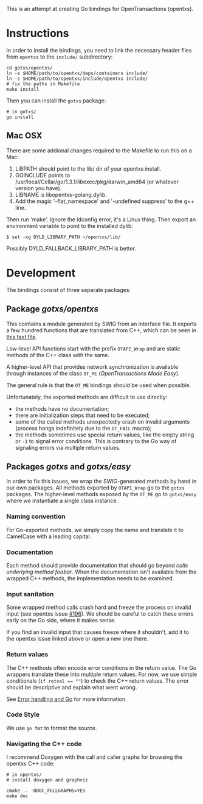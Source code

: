 This is an attempt at creating Go bindings for OpenTransactions (opentxs).

# Instructions

In order to install the bindings, you need to link the necessary header files
from `opentxs` to the `include/` subdirectory:

```
cd gotxs/opentxs/
ln -s $HOME/path/to/opentxs/deps/containers include/
ln -s $HOME/path/to/opentxs/include/opentxs include/
# fix the paths in Makefile
make install
```

Then you can install the `gotxs` package:

```
# in gotxs/
go install
```

## Mac OSX

There are some addional changes required to the Makefile to run this on a Mac:

1. LIBPATH should point to the lib/ dir of your opentxs install.
2. GOINCLUDE points to /usr/local/Cellar/go/1.3.1/libexec/pkg/darwin_amd64 (or
   whatever version you have).
3. LIBNAME is libopentxs-golang.dylib.
4. Add the magic '-flat_namespace' and '-undefined suppress' to the g++ line.

Then run 'make'. Ignore the ldconfig error, it's a Linux thing.
Then export an environment variable to point to the installed dylib:

```
$ set -xg DYLD_LIBRARY_PATH ~/opentxs/lib/
```

Possibly DYLD_FALLBACK_LIBRARY_PATH is better.

# Development

The bindings consist of three separate packages:

## Package *gotxs/opentxs*

This cointains a module generated by SWIG from an interface file. It exports a
few hundred functions that are translated from C++, which can be seen in
[this text file](opentxs/opentxs.txt).

Low-level API functions start with the prefix `OTAPI_Wrap` and are static
methods of the C++ class with the same.

A higher-level API that provides network synchronization is available through
instances of the class `OT_ME` (*OpenTransactions Made Easy*).

The general rule is that the `OT_ME` bindings should be used when possible.

Unfortunately, the exported methods are difficult to use directly:

* the methods have no documentation;
* there are initialization steps that need to be executed;
* some of the called methods unexpectedly crash on invalid arguments (process
  hangs indefinitely due to the `OT_FAIL` macro);
* the methods sometimes use special return values, like the empty string or `-1`
  to signal error conditions. This is contrary to the Go way of signaling
  errors via multiple return values.

## Packages *gotxs* and *gotxs/easy*

In order to fix this issues, we wrap the SWIG-generated methods by hand in our
own packages. All methods exported by `OTAPI_Wrap` go to the `gotxs` packages.
The higher-level methods exposed by the `OT_ME` go to `gotxs/easy` where we
instantiate a single class instance.

### Naming convention

For Go-exported methods, we simply copy the name and translate it to CamelCase
with a leading capital.

### Documentation

Each method should provide documentation that should go beyond *calls underlying
method foobar*. When the documentation isn't available from the wrapped C++
methods, the implementation needs to be examined.

### Input sanitation

Some wrapped method calls crash hard and freeze the process on invalid input
(see opentxs issue [#196](https://github.com/Open-Transactions/opentxs/issues/196)).
We should be careful to catch these errors early on the Go side, where it makes sense.

If you find an invalid input that causes freeze where it shouldn't, add it to
the opentxs issue linked above or open a new one there.

### Return values

The C++ methods often encode error conditions in the return value. The
Go wrappers translate these into multiple return values.  For now, we use simple
conditionals (`if retval == ""`) to check the C++ return values. The error
should be descriptive and explain what went wrong.

See [Error handling and Go](http://blog.golang.org/error-handling-and-go) for
more information.

### Code Style

We use `go fmt` to format the source.

### Navigating the C++ code

I recommend Doxygen with the call and caller graphs for browsing the opentxs C++
code:

```
# in opentxs/
# install doxygen and graphviz

cmake .. -DDOC_FULLGRAPHS=YES
make doc
```
